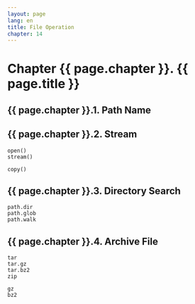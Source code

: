 ```yaml
---
layout: page
lang: en
title: File Operation
chapter: 14
---
```


# Chapter {{ page.chapter }}. {{ page.title }}

## {{ page.chapter }}.1. Path Name

## {{ page.chapter }}.2. Stream

    open()
    stream()

    copy()


## {{ page.chapter }}.3. Directory Search

    path.dir
    path.glob
    path.walk


## {{ page.chapter }}.4. Archive File

    tar
    tar.gz
    tar.bz2
    zip

    gz
    bz2

